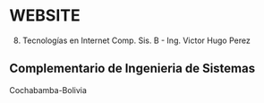 # WEBSITE
8. Tecnologías en Internet Comp. Sis. B - Ing. Victor Hugo Perez

Complementario de Ingenieria de Sistemas
----------------------------------------
Cochabamba-Bolivia